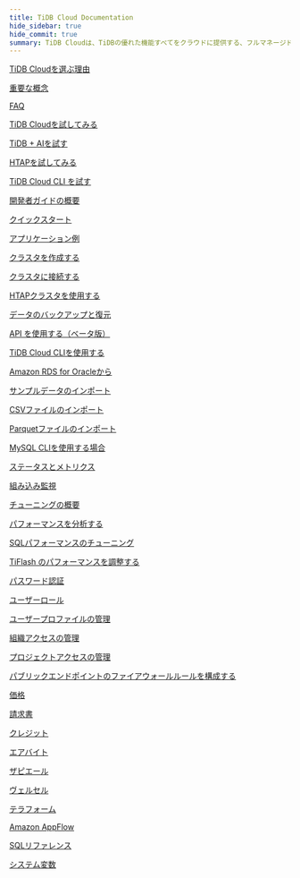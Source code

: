 ```yaml
---
title: TiDB Cloud Documentation
hide_sidebar: true
hide_commit: true
summary: TiDB Cloudは、TiDBの優れた機能すべてをクラウドに提供する、フルマネージドのデータベース・アズ・ア・サービス（DBaaS）です。学習、試用、開発、保守、移行、監視、チューニング、セキュリティ保護、課金、統合、参照のためのガイド、サンプル、リファレンスを提供しています。
---
```


<LearningPathContainer platform="tidb-cloud" title="TiDB Cloud" subTitle="TiDB Cloud is a fully-managed Database-as-a-Service (DBaaS) that brings everything great about TiDB to your cloud. Find the guide, samples, and references you need to use TiDB Cloud.">

<LearningPath label="Learn" icon="cloud1">

[TiDB Cloudを選ぶ理由](https://docs.pingcap.com/tidbcloud/tidb-cloud-intro/?plan=essential)

[重要な概念](https://docs.pingcap.com/tidbcloud/key-concepts/?plan=essential)

[FAQ](https://docs.pingcap.com/tidbcloud/tidb-cloud-faq/?plan=essential)

</LearningPath>

<LearningPath label="Try" icon="cloud5">

[TiDB Cloudを試してみる](https://docs.pingcap.com/tidbcloud/tidb-cloud-quickstart/?plan=essential)

[TiDB + AIを試す](https://docs.pingcap.com/tidbcloud/vector-search-get-started-using-python/?plan=essential)

[HTAPを試してみる](https://docs.pingcap.com/tidbcloud/tidb-cloud-htap-quickstart/?plan=essential)

[TiDB Cloud CLI を試す](https://docs.pingcap.com/tidbcloud/get-started-with-cli/?plan=essential)

</LearningPath>

<LearningPath label="Develop" icon="doc8">

[開発者ガイドの概要](https://docs.pingcap.com/tidbcloud/dev-guide-overview/?plan=essential)

[クイックスタート](https://docs.pingcap.com/tidbcloud/dev-guide-build-cluster-in-cloud/?plan=essential)

[アプリケーション例](https://docs.pingcap.com/tidbcloud/dev-guide-sample-application-spring-boot/?plan=essential)

</LearningPath>

<LearningPath label="Maintain" icon="cloud7">

[クラスタを作成する](https://docs.pingcap.com/tidbcloud/create-tidb-cluster-serverless/?plan=essential)

[クラスタに接続する](https://docs.pingcap.com/tidbcloud/connect-to-tidb-cluster-serverless/?plan=essential)

[HTAPクラスタを使用する](https://docs.pingcap.com/tidbcloud/tiflash-overview/?plan=essential)

[データのバックアップと復元](https://docs.pingcap.com/tidbcloud/backup-and-restore-serverless/?plan=essential)

[API を使用する（ベータ版）](https://docs.pingcap.com/tidbcloud/api-overview/?plan=essential)

[TiDB Cloud CLIを使用する](https://docs.pingcap.com/tidbcloud/get-started-with-cli/?plan=essential)

</LearningPath>

<LearningPath label="Migrate" icon="cloud3">

[Amazon RDS for Oracleから](https://docs.pingcap.com/tidbcloud/migrate-from-oracle-using-aws-dms/?plan=essential)

[サンプルデータのインポート](https://docs.pingcap.com/tidbcloud/import-sample-data-serverless/?plan=essential)

[CSVファイルのインポート](https://docs.pingcap.com/tidbcloud/import-csv-files-serverless/?plan=essential)

[Parquetファイルのインポート](https://docs.pingcap.com/tidbcloud/import-parquet-files-serverless/?plan=essential)

[MySQL CLIを使用する場合](https://docs.pingcap.com/tidbcloud/import-with-mysql-cli-serverless/?plan=essential)

</LearningPath>

<LearningPath label="Monitor" icon="cloud6">

[ステータスとメトリクス](https://docs.pingcap.com/tidbcloud/monitor-tidb-cluster/?plan=essential)

[組み込み監視](https://docs.pingcap.com/tidbcloud/built-in-monitoring/?plan=essential)

</LearningPath>

<LearningPath label="Tune" icon="tidb-cloud-tune">

[チューニングの概要](https://docs.pingcap.com/tidbcloud/tidb-cloud-tune-performance-overview/?plan=essential)

[パフォーマンスを分析する](https://docs.pingcap.com/tidbcloud/tune-performance/?plan=essential)

[SQLパフォーマンスのチューニング](https://docs.pingcap.com/tidbcloud/tidb-cloud-sql-tuning-overview/?plan=essential)

[TiFlash のパフォーマンスを調整する](https://docs.pingcap.com/tidbcloud/tune-tiflash-performance/?plan=essential)

</LearningPath>

<LearningPath label="Security" icon="users">

[パスワード認証](https://docs.pingcap.com/tidbcloud/tidb-cloud-password-authentication/?plan=essential)

[ユーザーロール](https://docs.pingcap.com/tidbcloud/manage-user-access#user-roles/?plan=essential)

[ユーザープロファイルの管理](https://docs.pingcap.com/tidbcloud/manage-user-access#manage-user-profiles/?plan=essential)

[組織アクセスの管理](https://docs.pingcap.com/tidbcloud/manage-user-access/?plan=essential#manage-organization-access)

[プロジェクトアクセスの管理](https://docs.pingcap.com/tidbcloud/manage-user-access/?plan=essential#manage-project-access)

[パブリックエンドポイントのファイアウォールルールを構成する](https://docs.pingcap.com/tidbcloud/configure-serverless-firewall-rules-for-public-endpoints/?plan=essential)

</LearningPath>

<LearningPath label="Billing" icon="cloud2">

[価格](https://docs.pingcap.com/tidbcloud/tidb-cloud-billing#pricing-for-starter/?plan=essential)

[請求書](https://docs.pingcap.com/tidbcloud/tidb-cloud-billing#invoices/?plan=essential)

[クレジット](https://docs.pingcap.com/tidbcloud/tidb-cloud-billing#credits/?plan=essential)

</LearningPath>

<LearningPath label="Integrations" icon="cloud4">

[エアバイト](https://docs.pingcap.com/tidbcloud/integrate-tidbcloud-with-airbyte/?plan=essential)

[ザピエール](https://docs.pingcap.com/tidbcloud/integrate-tidbcloud-with-zapier/?plan=essential)

[ヴェルセル](https://docs.pingcap.com/tidbcloud/integrate-tidbcloud-with-vercel/?plan=essential)

[テラフォーム](https://docs.pingcap.com/tidbcloud/terraform-tidbcloud-provider-overview/?plan=essential)

[Amazon AppFlow](https://docs.pingcap.com/tidbcloud/dev-guide-aws-appflow-integration/?plan=essential)

</LearningPath>

<LearningPath label="Reference" icon="cloud-dev">

[SQLリファレンス](https://docs.pingcap.com/tidbcloud/basic-sql-operations/?plan=essential)

[システム変数](https://docs.pingcap.com/tidbcloud/system-variables/?plan=essential)

</LearningPath>

</LearningPathContainer>
